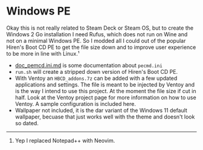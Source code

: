 # Windows PE

Okay this is not really related to Steam Deck or Steam OS, but to create the
Windows 2 Go installation I need Rufus, which does not run on Wine and not on a
minimal Windows PE. So I modded all I could out of the popular Hiren's Boot CD
PE to get the file size down and to improve user experience to be more in line
with Linux.¹

- [doc_pemcd.ini.md](./doc_pemcd.ini.md) is some documentation about `pecmd.ini`
- `run.sh` will create a stripped down version of Hiren's Boot CD PE.
- With Ventoy an `HBCD_addons.7z` can be added with a few updated applications
  and settings. The file is meant to be injected by Ventoy and is the way I
  intend to use this project. At the moment the file size if cut in half. Look
  at the Ventoy project page for more information on how to use Ventoy. A
  sample configuration is included here.
- Wallpaper not included, it is the dar variant of the Windows 11 default
  wallpaper, becuase that just works well with the theme and doesn't look so
  dated.

---

1. Yep I replaced Notepad++ with Neovim.
